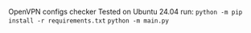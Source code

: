 OpenVPN configs checker 
Tested on Ubuntu 24.04
run: 
`python -m pip install -r requirements.txt`
`python -m main.py`
